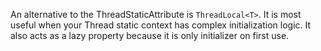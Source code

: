 ﻿An alternative to the ThreadStaticAttribute is ``ThreadLocal<T>``. It is most useful when your
Thread static context has complex initialization logic. It also acts as a lazy property because 
it is only initializer on first use.